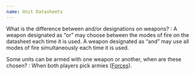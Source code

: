 ```yaml
---
name: Unit Datasheets
---
```

What is the difference between <span class="text-uppercase">and</span>/<span class="text-uppercase">or</span> designations on weapons?
: A weapon designated as <q><span class="text-uppercase">or</span></q> may choose between the modes of fire on the datasheet each time it is used. A weapon designated as <q><span class="text-uppercase">and</span></q> may use all modes of fire simultaneously each time it is used.

Some units can be armed with one weapon or another, when are these chosen?
: When both players pick armies ([Forces](/tournament-pack/#forces-1)).